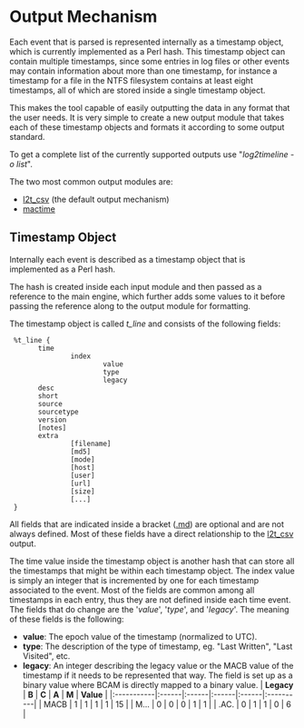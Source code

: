 # Output Mechanism #

Each event that is parsed is represented internally as a timestamp object, which is currently implemented as a Perl hash. This timestamp object can contain multiple timestamps, since some entries in log files or other events may contain information about more than one timestamp, for instance a timestamp for a file in the NTFS filesystem contains at least eight timestamps, all of which are stored inside a single timestamp object.

This makes the tool capable of easily outputting the data in any format that the user needs. It is very simple to create a new output module that takes each of these timestamp objects and formats it according to some output standard.

To get a complete list of the currently supported outputs use "_log2timeline_ _-o_ _list_".

The two most common output modules are:
  * [l2t\_csv](l2t_csv.md) (the default output mechanism)
  * [mactime](Bodyfile.md)

## Timestamp Object ##

Internally each event is described as a timestamp object that is implemented as a Perl hash.

The hash is created inside each input module and then passed as a reference to the main engine, which further adds some values to it before passing the reference along to the output module for formatting.

The timestamp object is called _t\_line_ and consists of the following fields:
```
 %t_line {        
       time
               index
                       value
                       type
                       legacy
       desc
       short
       source
       sourcetype
       version
       [notes]
       extra
               [filename]
               [md5]
               [mode]
               [host]
               [user]
               [url]
               [size]
               [...]
 }
```

All fields that are indicated inside a bracket ([.md](.md)) are optional and are not always defined. Most of these fields have a direct relationship to the [l2t\_csv](l2t_csv.md) output.

The time value inside the timestamp object is another hash that can store all the timestamps that might be within each timestamp object. The index value is simply an integer that is incremented by one for each timestamp associated to the event. Most of the fields are common among all timestamps in each entry, thus they are not defined inside each time event. The fields that do change are the '_value_', '_type_', and '_legacy_'. The meaning of these fields is the following:
  * **value**: The epoch value of the timestamp (normalized to UTC).
  * **type**: The description of the type of timestamp, eg. "Last Written", "Last Visited", etc.
  * **legacy**: An integer describing the legacy value or the MACB value of the timestamp if it needs to be represented that way. The field is set up as a binary value where BCAM is directly mapped to a binary value.
| **Legacy** | **B** | **C** | **A** | **M** | **Value** |
|:-----------|:------|:------|:------|:------|:----------|
| MACB       | 1     | 1     | 1     | 1     | 15        |
| M...       | 0     | 0     | 0     | 1     | 1         |
| .AC.       | 0     | 1     | 1     | 0     | 6         |
